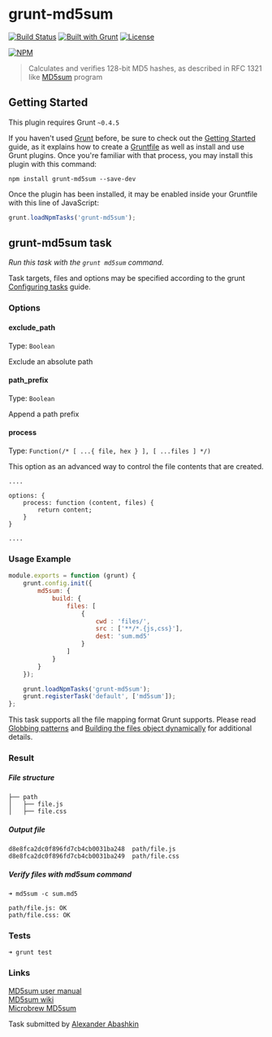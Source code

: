 # grunt-md5sum

[![Build Status](https://travis-ci.org/monolithed/grunt-md5sum.svg)](https://travis-ci.org/monolithed/grunt-md5sum)
[![Built with Grunt](https://cdn.gruntjs.com/builtwith.png)](http://gruntjs.com/)
[![License](http://img.shields.io/npm/l/object.assign.svg)](LICENSE.txt)


[![NPM](https://nodei.co/npm/grunt-md5sum.svg?downloads=true)](https://nodei.co/npm/grunt-md5sum/)


> Calculates and verifies 128-bit MD5 hashes, as described in RFC 1321 like [MD5sum](http://linux.die.net/man/1/md5sum) program

## Getting Started
This plugin requires Grunt `~0.4.5`

If you haven't used [Grunt](http://gruntjs.com/) before, be sure to check out the [Getting Started](http://gruntjs.com/getting-started) guide, as it explains how to create a [Gruntfile](http://gruntjs.com/sample-gruntfile) as well as install and use Grunt plugins. Once you're familiar with that process, you may install this plugin with this command:

```shell
npm install grunt-md5sum --save-dev
```

Once the plugin has been installed, it may be enabled inside your Gruntfile with this line of JavaScript:

```js
grunt.loadNpmTasks('grunt-md5sum');
```

## grunt-md5sum task
_Run this task with the `grunt md5sum` command._

Task targets, files and options may be specified according to the grunt [Configuring tasks](http://gruntjs.com/configuring-tasks) guide.

### Options

#### exclude_path
Type: `Boolean`

Exclude an absolute path

#### path_prefix
Type: `Boolean`

Append a path prefix

#### process
Type: `Function(/* [ ...{ file, hex } ], [ ...files ] */)`

This option as an advanced way to control the file contents that are created.

```
....

options: {
	process: function (content, files) {
		return content;
	}
}

....
```


### Usage Example

```js
module.exports = function (grunt) {
	grunt.config.init({
		md5sum: {
			build: {
				files: [
					{
						cwd : 'files/',
						src : ['**/*.{js,css}'],
						dest: 'sum.md5'
					}
				]
			}
		}
	});

	grunt.loadNpmTasks('grunt-md5sum');
	grunt.registerTask('default', ['md5sum']);
};

```

This task supports all the file mapping format Grunt supports. Please read [Globbing patterns](http://gruntjs.com/configuring-tasks#globbing-patterns) and [Building the files object dynamically](http://gruntjs.com/configuring-tasks#building-the-files-object-dynamically) for additional details.


### Result

##### File structure

```
├── path
│   ├── file.js
│   ├── file.css

```

##### Output file

```
d8e8fca2dc0f896fd7cb4cb0031ba248  path/file.js
d8e8fca2dc0f896fd7cb4cb0031ba249  path/file.css
```

##### Verify files with md5sum command 

```
➜ md5sum -c sum.md5 

path/file.js: OK
path/file.css: OK
```


### Tests

```
➜ grunt test 
```


### Links

[MD5sum user manual](http://linux.die.net/man/1/md5sum) <br />
[MD5sum wiki](https://en.wikipedia.org/wiki/Md5sum) <br />
[Microbrew MD5sum](http://www.microbrew.org/tools/md5sha1sum/) <br />



Task submitted by [Alexander Abashkin](https://github.com/monolithed)
